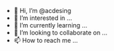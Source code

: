- 👋 Hi, I’m @acdesing
- 👀 I’m interested in ...
- 🌱 I’m currently learning ...
- 💞️ I’m looking to collaborate on ...
- 📫 How to reach me ...

<!---
acdesing/acdesing is a ✨ special ✨ repository because its `README.md` (this file) appears on your GitHub profile.
You can click the Preview link to take a look at your changes.
--->
